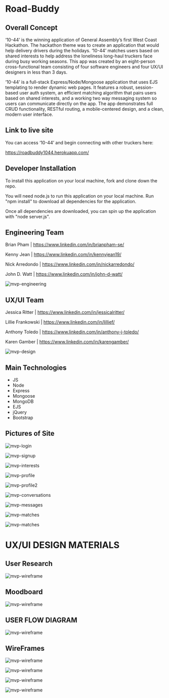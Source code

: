 # Road-Buddy


## Overall Concept 

‘10-44’ is the winning application of General Assembly’s first West Coast Hackathon. The hackathon theme was to create an application that would help delivery drivers during the holidays. ‘10-44’ matches users based on shared interests to help address the loneliness long-haul truckers face during busy working seasons. This app was created by an eight-person cross-functional team consisting of four software engineers and four UX/UI designers in less than 3 days. 

‘10-44’ is a full-stack Express/Node/Mongoose application that uses EJS templating to render dynamic web pages. It features a robust, session-based user auth system, an efficient matching algorithm that pairs users based on shared interests, and a working two way messaging system so users can communicate directly on the app. The app demonstrates full CRUD functionality, RESTful routing, a mobile-centered design, and a clean, modern user interface. 


## Link to live site

You can access ‘10-44’ and begin connecting with other truckers here:

https://roadbuddy1044.herokuapp.com/


## Developer Installation 

To install this application on your local machine, fork and clone down the repo. 

You will need node.js to run this application on your local machine. Run "npm install" to download all dependencies for the application.

Once all dependencies are downloaded, you can spin up the application with "node server.js". 


## Engineering Team

Brian Pham | https://www.linkedin.com/in/brianpham-se/

Kenny Jean | https://www.linkedin.com/in/kennyjean19/

Nick Arredondo | https://www.linkedin.com/in/nickarredondo/

John D. Watt | https://www.linkedin.com/in/john-d-watt/ 

![mvp-engineering](./readme-images/sei-team.png)



## UX/UI Team 

Jessica Ritter | https://www.linkedin.com/in/jessicalritter/ 

Lillie Frankowski | https://www.linkedin.com/in/lillief/ 

Anthony Toledo | https://www.linkedin.com/in/anthony-j-toledo/ 

Karen Gamber | https://www.linkedin.com/in/karengamber/ 

![mvp-design](./readme-images/uxui-team.png)



## Main Technologies 

- JS
- Node
- Express
- Mongoose
- MongoDB 
- EJS 
- jQuery
- Bootstrap


## Pictures of Site 

![mvp-login](./readme-images/login.png)

![mvp-signup](./readme-images/signup.png)

![mvp-interests](./readme-images/interests.png)

![mvp-profile](./readme-images/profile.png)

![mvp-profile2](./readme-images/profile2.png)

![mvp-conversations](./readme-images/conversations.png)

![mvp-messages](./readme-images/messages.png)

![mvp-matches](./readme-images/matches.png)

![mvp-matches](./readme-images/matches2.png)


# UX/UI DESIGN MATERIALS 

## User Research 

![mvp-wireframe](./readme-images/user-research.png)


## Moodboard 

![mvp-wireframe](./readme-images/moodboard-uxui.png)


## USER FLOW DIAGRAM

![mvp-wireframe](./readme-images/user-flow-uxui.png)


## WireFrames
![mvp-wireframe](./readme-images/lowfi-wf.png)

![mvp-wireframe](./readme-images/login-signup-wf.png)

![mvp-wireframe](./readme-images/matches-conversations-wf.png)

![mvp-wireframe](./readme-images/profile-wf.png)

